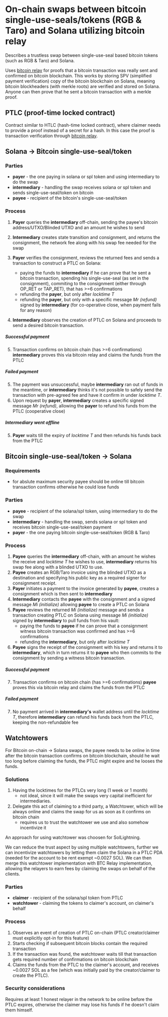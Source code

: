 # On-chain swaps between bitcoin single-use-seals/tokens (RGB & Taro) and Solana utilizing bitcoin relay

Describes a trustless swap between single-use-seal based bitcoin tokens (such as RGB & Taro) and Solana.

Uses [bitcoin relay](https://github.com/adambor/BTCRelay-Sol) for proofs that a bitcoin transaction was really sent and confirmed on bitcoin blockchain. This works by storing SPV (simplified payment verification) copy of the bitcoin blockchain on Solana, meaning bitcoin blockheaders (with merkle roots) are verified and stored on Solana. Anyone can then prove that he sent a bitcoin transaction with a merkle proof.

## PTLC (proof-time locked contract)
Contract similar to HTLC (hash-time locked contract), where claimer needs to provide a proof instead of a secret for a hash. In this case the proof is transaction verification through [bitcoin relay](https://github.com/adambor/BTCRelay-Sol).


## Solana -> Bitcoin single-use-seal/token

### Parties
- **payer** - the one paying in solana or spl token and using intermediary to do the swap
- **intermediary** - handling the swap receives solana or spl token and sends single-use-seal/token on bitcoin
- **payee** - recipient of the bitcoin's single-use-seal/token

### Process
1. **Payer** queries the **intermediary** off-chain, sending the payee's bitcoin address/UTXO/Blinded UTXO and an amount he wishes to send
2. **Intermediary** creates state transition and consignment, and returns the consignment, the network fee along with his swap fee needed for the swap
3. **Payer** verifies the consignment, reviews the returned fees and sends a transaction to construct a PTLC on Solana:
	- paying the funds to **intermediary** if he can prove that he sent a bitcoin transaction, spending his single-use-seal (as set in the consignment), commiting to the consignment (either through OP_RET or TAP_RET), that has >=6 confirmations
	- refunding the **payer**, but only after _locktime T_
	- refunding the **payer**, but only with a specific message _Mr (refund)_ signed by **intermediary** (for co-operative close, when payment fails for any reason)

4. **Intermediary** observes the creation of PTLC on Solana and proceeds to send a desired bitcoin transaction.

##### Successful payment
5. Transaction confirms on bitcoin chain (has >=6 confirmations) **intermediary** proves this via bitcoin relay and claims the funds from the PTLC

##### Failed payment
5. The payment was unsuccessful, maybe **intermediary** ran out of funds in the meantime, or **intermediary** thinks it's not possible to safely send the transaction with pre-agreed fee and have it confirm in under _locktime T_.
6. Upon request by **payer**, **intermediary** creates a specific signed message _Mr (refund)_, allowing the **payer** to refund his funds from the PTLC (cooperative close)

##### Intermediary went offline
5. **Payer** waits till the expiry of _locktime T_ and then refunds his funds back from the PTLC


## Bitcoin single-use-seal/token -> Solana

### Requirements
- for abslute maximum security payee should be online till bitcoin transaction confirms otherwise he could lose funds

### Parties
- **payee** - recipient of the solana/spl token, using intermediary to do the swap
- **intermediary** - handling the swap, sends solana or spl token and receives bitcoin single-use-seal/token payment
- **payer** - the one paying bitcoin single-use-seal/token (RGB & Taro)

### Process
1. **Payee** queries the **intermediary** off-chain, with an amount he wishes the receive and _locktime T_ he wishes to use, **intermediary** returns his swap fee along with a blinded UTXO to use.
2. **Payee** creates an RGB/Taro invoice using the blinded UTXO as a destination and specifying his public key as a required signer for consignment receipt.
3. **Payer** initiates a payment to the invoice generated by **payee**, creates a consignment which is then sent to **intermediary**
4. **Intermediary** contacts the **payee** with the consignment and a signed message _Mi (initialize)_ allowing **payee** to create a PTLC on Solana
5. **Payee** reviews the returned _Mi (initialize)_ message and sends a transaction creating PTLC on Solana using message _Mi (initialize)_ signed by **intermediary** to pull funds from his vault:
	- paying the funds to **payee** if he can prove that a consignment witness bitcoin transaction was confirmed and has >=6 confirmations
	- refunding the **intermediary**, but only after _locktime T_
6. **Payee** signs the receipt of the consignment with his key and returns it to **intermediary**, which in turn returns it to **payee** who then commits to the consignment by sending a witness bitcoin transaction.

##### Successful payment
7. Transaction confirms on bitcoin chain (has >=6 confirmations) **payee** proves this via bitcoin relay and claims the funds from the PTLC

##### Failed payment
7. No payment arrived in **intermediary's** wallet address until the _locktime T_, therefore **intermediary** can refund his funds back from the PTLC, keeping the non-refundable fee


## Watchtowers
For Bitcoin on-chain -> Solana swaps, the payee needs to be online in time after the bitcoin transaction confirms on bitcoin blockchain, should he wait too long before claiming the funds, the PTLC might expire and he looses the funds.
### Solutions
1. Having the locktimes for the PTLCs very long (1 week or 1 month)
    - not ideal, since it will make the swaps very capital inefficient for intermediaries.
2. Delegate this act of claiming to a third party, a Watchtower, which will be always online and claims the swap for us as soon as it confirms on bitcoin chain
    - requires us to trust the watchtower we use and also somehow incentivize it

An approach for using watchtower was choosen for SolLightning.

We can reduce the trust aspect by using multiple watchtowers, further we can incentivize watchtowers by letting them claim the Solana in a PTLC PDA (needed for the account to be rent exempt \~0.0027 SOL). We can then merge this watchtower implementation with BTC Relay implementation, allowing the relayers to earn fees by claiming the swaps on behalf of the clients.


### Parties
- **claimer** - recipient of the solana/spl token from PTLC
- **watchtower** - claiming the tokens to claimer's account, on claimer's behalf

### Process
1. Observes an event of creation of PTLC on-chain (PTLC creator/claimer must explicitly opt-in for this feature)
2. Starts checking if subsequent bitcoin blocks contain the required transaction
3. If the transaction was found, the watchtower waits till that transaction gets required number of confirmations on bitcoin blockchain
4. Claims the funds from the PTLC to the claimer's account, and receives \~0.0027 SOL as a fee (which was initially paid by the creator/claimer to create the PTLC).

### Security considerations
Requires at least 1 honest relayer in the network to be online before the PTLC expires, otherwise the claimer may lose his funds if he doesn't claim them himself.
